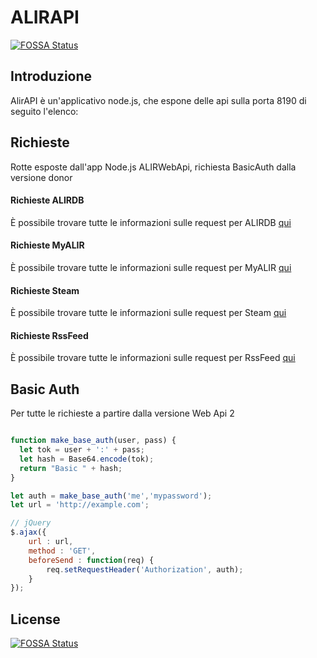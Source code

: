 # ALIRAPI
[![FOSSA Status](https://app.fossa.io/api/projects/git%2Bgithub.com%2Fandreacw5%2FALIRWebApi.svg?type=shield)](https://app.fossa.io/projects/git%2Bgithub.com%2Fandreacw5%2FALIRWebApi?ref=badge_shield)


## Introduzione

AlirAPI è un'applicativo node.js, che espone delle api sulla porta 8190 di seguito l'elenco:

## Richieste

Rotte esposte dall'app Node.js ALIRWebApi, richiesta BasicAuth dalla versione donor

#### Richieste ALIRDB

È possibile trovare tutte le informazioni sulle request per ALIRDB [qui](docs/ALIRDBRequest.md)

#### Richieste MyALIR

È possibile trovare tutte le informazioni sulle request per MyALIR [qui](docs/MyALIRequest.md)

#### Richieste Steam

È possibile trovare tutte le informazioni sulle request per Steam [qui](docs/SteamRequest.md)

#### Richieste RssFeed

È possibile trovare tutte le informazioni sulle request per RssFeed [qui](docs/FeedNews.md)

## Basic Auth

Per tutte le richieste a partire dalla versione Web Api 2

```javascript

function make_base_auth(user, pass) {
  let tok = user + ':' + pass;
  let hash = Base64.encode(tok);
  return "Basic " + hash;
}

let auth = make_base_auth('me','mypassword');
let url = 'http://example.com';

// jQuery
$.ajax({
    url : url,
    method : 'GET',
    beforeSend : function(req) {
        req.setRequestHeader('Authorization', auth);
    }
});

```


## License
[![FOSSA Status](https://app.fossa.io/api/projects/git%2Bgithub.com%2Fandreacw5%2FALIRWebApi.svg?type=large)](https://app.fossa.io/projects/git%2Bgithub.com%2Fandreacw5%2FALIRWebApi?ref=badge_large)
